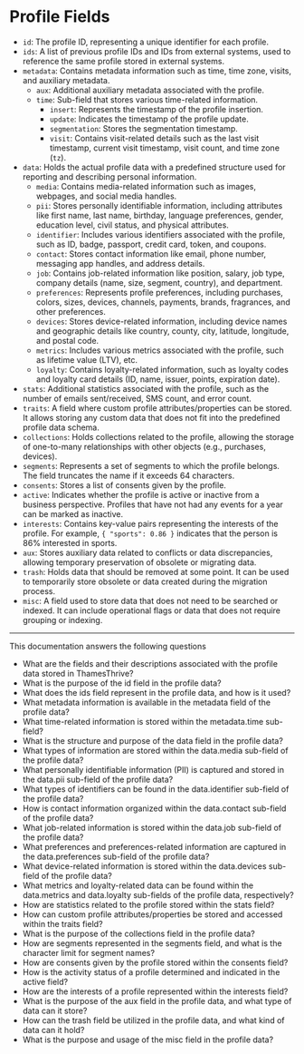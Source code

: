 # Profile Fields

- `id`: The profile ID, representing a unique identifier for each profile.
- `ids`: A list of previous profile IDs and IDs from external systems, used to reference the same profile stored in
  external systems.
- `metadata`: Contains metadata information such as time, time zone, visits, and auxiliary metadata.
    - `aux`: Additional auxiliary metadata associated with the profile.
    - `time`: Sub-field that stores various time-related information.
        - `insert`: Represents the timestamp of the profile insertion.
        - `update`: Indicates the timestamp of the profile update.
        - `segmentation`: Stores the segmentation timestamp.
        - `visit`: Contains visit-related details such as the last visit timestamp, current visit timestamp, visit
          count, and time zone (`tz`).
- `data`: Holds the actual profile data with a predefined structure used for reporting and describing personal
  information.
    - `media`: Contains media-related information such as images, webpages, and social media handles.
    - `pii`: Stores personally identifiable information, including attributes like first name, last name, birthday,
      language preferences, gender, education level, civil status, and physical attributes.
    - `identifier`: Includes various identifiers associated with the profile, such as ID, badge, passport, credit card,
      token, and coupons.
    - `contact`: Stores contact information like email, phone number, messaging app handles, and address details.
    - `job`: Contains job-related information like position, salary, job type, company details (name, size, segment,
      country), and department.
    - `preferences`: Represents profile preferences, including purchases, colors, sizes, devices, channels, payments,
      brands, fragrances, and other preferences.
    - `devices`: Stores device-related information, including device names and geographic details like country, county,
      city, latitude, longitude, and postal code.
    - `metrics`: Includes various metrics associated with the profile, such as lifetime value (LTV), etc.
    - `loyalty`: Contains loyalty-related information, such as loyalty codes and loyalty card details (ID, name, issuer,
      points, expiration date).
- `stats`: Additional statistics associated with the profile, such as the number of emails sent/received, SMS count, and
  error count.
- `traits`: A field where custom profile attributes/properties can be stored. It allows storing any custom data that
  does not fit into the predefined profile data schema.
- `collections`: Holds collections related to the profile, allowing the storage of one-to-many relationships with other
  objects (e.g., purchases, devices).
- `segments`: Represents a set of segments to which the profile belongs. The field truncates the name if it exceeds 64
  characters.
- `consents`: Stores a list of consents given by the profile.
- `active`: Indicates whether the profile is active or inactive from a business perspective. Profiles that have not had
  any events for a year can be marked as inactive.
- `interests`: Contains key-value pairs representing the interests of the profile. For example, `{ "sports": 0.86 }`
  indicates that the person is 86% interested in sports.
- `aux`: Stores auxiliary data related to conflicts or data discrepancies, allowing temporary preservation of obsolete
  or migrating data.
- `trash`: Holds data that should be removed at some point. It can be used to temporarily store obsolete or data created
  during the migration process.
- `misc`: A field used to store data that does not need to be searched or indexed. It can include operational flags or
  data that does not require grouping or indexing.


---
This documentation answers the following questions

* What are the fields and their descriptions associated with the profile data stored in ThamesThrive?
* What is the purpose of the id field in the profile data?
* What does the ids field represent in the profile data, and how is it used?
* What metadata information is available in the metadata field of the profile data?
* What time-related information is stored within the metadata.time sub-field?
* What is the structure and purpose of the data field in the profile data?
* What types of information are stored within the data.media sub-field of the profile data?
* What personally identifiable information (PII) is captured and stored in the data.pii sub-field of the profile data?
* What types of identifiers can be found in the data.identifier sub-field of the profile data?
* How is contact information organized within the data.contact sub-field of the profile data?
* What job-related information is stored within the data.job sub-field of the profile data?
* What preferences and preferences-related information are captured in the data.preferences sub-field of the profile data?
* What device-related information is stored within the data.devices sub-field of the profile data?
* What metrics and loyalty-related data can be found within the data.metrics and data.loyalty sub-fields of the profile data, respectively?
* How are statistics related to the profile stored within the stats field?
* How can custom profile attributes/properties be stored and accessed within the traits field?
* What is the purpose of the collections field in the profile data?
* How are segments represented in the segments field, and what is the character limit for segment names?
* How are consents given by the profile stored within the consents field?
* How is the activity status of a profile determined and indicated in the active field?
* How are the interests of a profile represented within the interests field?
* What is the purpose of the aux field in the profile data, and what type of data can it store?
* How can the trash field be utilized in the profile data, and what kind of data can it hold?
* What is the purpose and usage of the misc field in the profile data?
